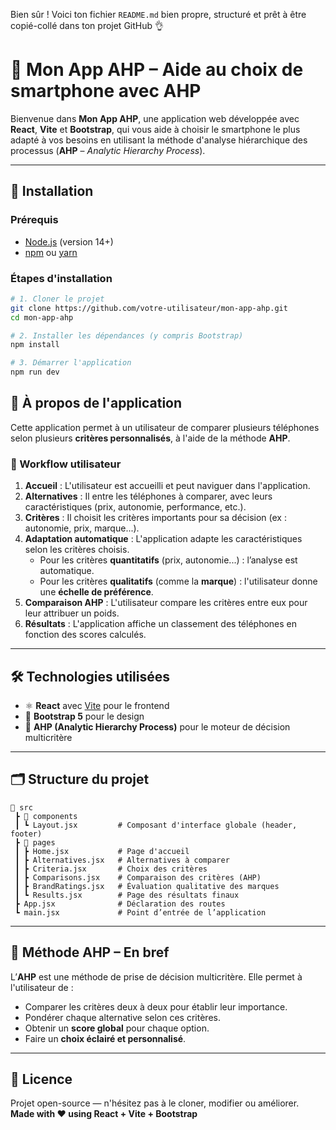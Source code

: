 Bien sûr ! Voici ton fichier `README.md` bien propre, structuré et prêt à être copié-collé dans ton projet GitHub 👌




# 📱 Mon App AHP – Aide au choix de smartphone avec AHP

Bienvenue dans **Mon App AHP**, une application web développée avec **React**, **Vite** et **Bootstrap**, qui vous aide à choisir le smartphone le plus adapté à vos besoins en utilisant la méthode d'analyse hiérarchique des processus (**AHP** – *Analytic Hierarchy Process*).

---

## 🚀 Installation

### Prérequis

- [Node.js](https://nodejs.org/) (version 14+)
- [npm](https://www.npmjs.com/) ou [yarn](https://yarnpkg.com/)

### Étapes d'installation

```bash
# 1. Cloner le projet
git clone https://github.com/votre-utilisateur/mon-app-ahp.git
cd mon-app-ahp

# 2. Installer les dépendances (y compris Bootstrap)
npm install

# 3. Démarrer l'application
npm run dev
```



## 🧠 À propos de l'application

Cette application permet à un utilisateur de comparer plusieurs téléphones selon plusieurs **critères personnalisés**, à l'aide de la méthode **AHP**.

### 🔁 Workflow utilisateur

1. **Accueil** : L'utilisateur est accueilli et peut naviguer dans l'application.
2. **Alternatives** : Il entre les téléphones à comparer, avec leurs caractéristiques (prix, autonomie, performance, etc.).
3. **Critères** : Il choisit les critères importants pour sa décision (ex : autonomie, prix, marque...).
4. **Adaptation automatique** : L'application adapte les caractéristiques selon les critères choisis.
    - Pour les critères **quantitatifs** (prix, autonomie...) : l’analyse est automatique.
    - Pour les critères **qualitatifs** (comme la **marque**) : l'utilisateur donne une **échelle de préférence**.
5. **Comparaison AHP** : L'utilisateur compare les critères entre eux pour leur attribuer un poids.
6. **Résultats** : L'application affiche un classement des téléphones en fonction des scores calculés.

---

## 🛠️ Technologies utilisées

- ⚛️ **React** avec [Vite](https://vitejs.dev/) pour le frontend
- 🎨 **Bootstrap 5** pour le design
- 🧮 **AHP (Analytic Hierarchy Process)** pour le moteur de décision multicritère

---

## 🗂️ Structure du projet

```
📁 src
 ┣ 📁 components
 ┃ ┗ Layout.jsx         # Composant d'interface globale (header, footer)
 ┣ 📁 pages
 ┃ ┣ Home.jsx           # Page d'accueil
 ┃ ┣ Alternatives.jsx   # Alternatives à comparer
 ┃ ┣ Criteria.jsx       # Choix des critères
 ┃ ┣ Comparisons.jsx    # Comparaison des critères (AHP)
 ┃ ┣ BrandRatings.jsx   # Évaluation qualitative des marques
 ┃ ┗ Results.jsx        # Page des résultats finaux
 ┣ App.jsx              # Déclaration des routes
 ┗ main.jsx             # Point d’entrée de l’application
```

---

## 📌 Méthode AHP – En bref

L’**AHP** est une méthode de prise de décision multicritère. Elle permet à l'utilisateur de :

- Comparer les critères deux à deux pour établir leur importance.
- Pondérer chaque alternative selon ces critères.
- Obtenir un **score global** pour chaque option.
- Faire un **choix éclairé et personnalisé**.

---



## 📄 Licence

Projet open-source — n'hésitez pas à le cloner, modifier ou améliorer.  
**Made with ❤️ using React + Vite + Bootstrap**

```

